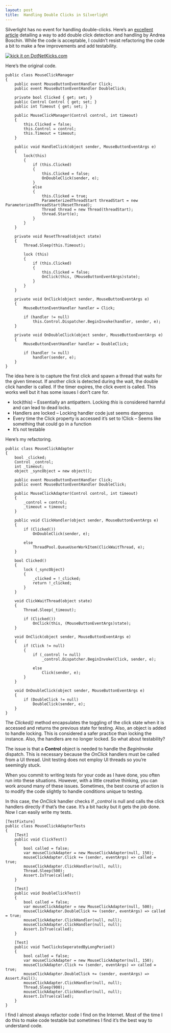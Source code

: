 ```yaml
---
layout: post
title:  Handling Double Clicks in Silverlight
---
```

Silverlight has no event for handling double-clicks. Here’s an [excellent article](http://weblogs.asp.net/aboschin/archive/2008/03/17/silverlight-2-0-a-double-click-manager.aspx) detailing a way to add double click detection and handling by Andrea Boschin. While the code is acceptable, I couldn’t resist refactoring the code a bit to make a few improvements and add testability.

[![kick it on DotNetKicks.com](http://www.dotnetkicks.com/Services/Images/KickItImageGenerator.ashx?url=http%3a%2f%2fblueonionsoftware.com%2fblog.aspx%3fp%3da9f50eb2-4c32-4be5-a71d-3fc75a785787)](http://www.dotnetkicks.com/kick/?url=http%3a%2f%2fblueonionsoftware.com%2fblog.aspx%3fp%3da9f50eb2-4c32-4be5-a71d-3fc75a785787)

Here’s the original code.
    
    public class MouseClickManager
    {
        public event MouseButtonEventHandler Click;
        public event MouseButtonEventHandler DoubleClick;
    
        private bool Clicked { get; set; }
        public Control Control { get; set; }
        public int Timeout { get; set; }
    
        public MouseClickManager(Control control, int timeout)
        {
            this.Clicked = false;
            this.Control = control;
            this.Timeout = timeout;
        }
    
        public void HandleClick(object sender, MouseButtonEventArgs e)
        {
            lock(this)
            {
                if (this.Clicked)
                {
                    this.Clicked = false;
                    OnDoubleClick(sender, e);
                }
                else
                {
                    this.Clicked = true;
                    ParameterizedThreadStart threadStart = new ParameterizedThreadStart(ResetThread);
                    Thread thread = new Thread(threadStart);
                    thread.Start(e);
                }
            }
        }
    
        private void ResetThread(object state)
        {
            Thread.Sleep(this.Timeout);
    
            lock (this)
            {
                if (this.Clicked)
                {
                    this.Clicked = false;
                    OnClick(this, (MouseButtonEventArgs)state);
                }
            }
        }
    
        private void OnClick(object sender, MouseButtonEventArgs e)
        {
            MouseButtonEventHandler handler = Click;
    
            if (handler != null)
                this.Control.Dispatcher.BeginInvoke(handler, sender, e);
        }
    
        private void OnDoubleClick(object sender, MouseButtonEventArgs e)
        {
            MouseButtonEventHandler handler = DoubleClick;
    
            if (handler != null)
                handler(sender, e);
        }
    }

The idea here is to capture the first click and spawn a thread that waits for the given timeout. If another click is detected during the wait, the double click handler is called. If the timer expires, the click event is called. This works well but it has some issues I don’t care for.

  * lock(this) – Essentially an antipattern. Locking _this_ is considered harmful and can lead to dead locks. 
  * Handlers are locked – Locking handler code just seems dangerous 
  * Every time the Click property is accessed it’s set to !Click – Seems like something that could go in a function 
  * It’s not testable 

Here’s my refactoring.
    
    public class MouseClickAdapter
    {
        bool _clicked;
        Control _control;
        int _timeout;
        object _syncObject = new object();
    
        public event MouseButtonEventHandler Click;
        public event MouseButtonEventHandler DoubleClick;
    
        public MouseClickAdapter(Control control, int timeout)
        {
            _control = control;
            _timeout = timeout;
        }
    
        public void ClickHandler(object sender, MouseButtonEventArgs e)
        {
            if (Clicked())
                OnDoubleClick(sender, e);
    
            else
                ThreadPool.QueueUserWorkItem(ClickWaitThread, e);
        }
    
        bool Clicked()
        {
            lock (_syncObject)
            {
                _clicked = !_clicked;
                return !_clicked;
            }
        }
    
        void ClickWaitThread(object state)
        {
            Thread.Sleep(_timeout);
    
            if (Clicked())
                OnClick(this, (MouseButtonEventArgs)state);
        }
    
        void OnClick(object sender, MouseButtonEventArgs e)
        {
            if (Click != null)
            {
                if (_control != null)
                    _control.Dispatcher.BeginInvoke(Click, sender, e);
    
                else
                    Click(sender, e);
            }
        }
    
        void OnDoubleClick(object sender, MouseButtonEventArgs e)
        {
            if (DoubleClick != null)
                DoubleClick(sender, e);
        }
    }

The _Clicked()_ method encapsulates the toggling of the click state when it is accessed and returns the previous state for testing. Also, an object is added to handle locking. This is considered a safer practice than locking the instance. Also, the handlers are no longer locked. So what about testability?

The issue is that a **Control** object is needed to handle the _BeginInvoke_ dispatch. This is necessary because the _OnClick_ handlers must be called from a UI thread. Unit testing does not employ UI threads so you’re seemingly stuck.

When you commit to writing tests for your code as I have done, you often run into these situations. However, with a little creative thinking, you can work around many of these issues. Sometimes, the best course of action is to modify the code slightly to handle conditions unique to testing.

In this case, the _OnClick_ handler checks if __control_ is null and calls the click handlers directly if that’s the case. It’s a bit hacky but it gets the job done. Now I can easily write my tests.
    
    [TestFixture]
    public class MouseClickAdapterTests
    {
        [Test]
        public void ClickTest()
        {
            bool called = false;
            var mouseClickAdapter = new MouseClickAdapter(null, 150);
            mouseClickAdapter.Click += (sender, eventArgs) => called = true;
            mouseClickAdapter.ClickHandler(null, null);
            Thread.Sleep(500);
            Assert.IsTrue(called);
        }
    
        [Test]
        public void DoubleClickTest()
        {
            bool called = false;
            var mouseClickAdapter = new MouseClickAdapter(null, 500);
            mouseClickAdapter.DoubleClick += (sender, eventArgs) => called = true;
            mouseClickAdapter.ClickHandler(null, null);
            mouseClickAdapter.ClickHandler(null, null);
            Assert.IsTrue(called);
        }
    
        [Test]
        public void TwoClicksSeperatedByLongPeriod()
        {
            bool called = false;
            var mouseClickAdapter = new MouseClickAdapter(null, 150);
            mouseClickAdapter.Click += (sender, eventArgs) => called = true;
            mouseClickAdapter.DoubleClick += (sender, eventArgs) => Assert.Fail();
            mouseClickAdapter.ClickHandler(null, null);
            Thread.Sleep(900);
            mouseClickAdapter.ClickHandler(null, null);
            Assert.IsTrue(called);
        }
    }

I find I almost always refactor code I find on the Internet. Most of the time I do this to make code testable but sometimes I find it’s the best way to understand code.
